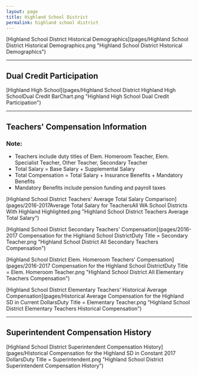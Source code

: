 ```yaml
---
layout: page
title: Highland School District
permalink: highland school district
---
```



[Highland School District Historical Demographics](pages/Highland School District Historical Demographics.png "Highland School District Historical Demographics")

___

## Dual Credit Participation

[Highland High School](pages/Highland School District Highland High SchoolDual Credit BarChart.png "Highland High School Dual Credit Participation")


___

## Teachers' Compensation Information
### Note:
- Teachers include duty titles of Elem. Homeroom Teacher, Elem. Specialist Teacher, Other Teacher, Secondary Teacher
- Total Salary = Base Salary + Supplemental Salary
- Total Compensation = Total Salary + Insurance Benefits + Mandatory Benefits
- Mandatory Benefits include pension funding and payroll taxes

[Highland School District Teachers' Average Total Salary Comparison](pages/2016-2017Average Total Salary for TeachersAll WA School Districts With Highland Highlighted.png "Highland School District Teachers Average Total Salary")

[Highland School District Secondary Teachers' Compensation](pages/2016-2017 Compensation for the Highland School DistrictDuty Title = Secondary Teacher.png "Highland School District All Secondary Teachers Compensation")

[Highland School District Elem. Homeroom Teachers' Compensation](pages/2016-2017 Compensation for the Highland School DistrictDuty Title = Elem. Homeroom Teacher.png "Highland School District All Elementary Teachers Compensation")

[Highland School District Elementary Teachers' Historical Average Compensation](pages/Historical Average Compensation for the Highland SD in Current DollarsDuty Title = Elementary Teacher.png "Highland School District Elementary Teachers Historical Compensation")


___

## Superintendent Compensation History

[Highland School District Superintendent Compensation History](pages/Historical Compensation for the Highland SD in Constant 2017 DollarsDuty Title = Superintendent.png "Highland School District Superintendent Compensation History")

